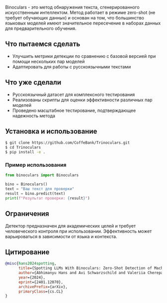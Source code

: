 Binoculars - это метод обнаружения текста, сгенерированного искусственным интеллектом. Метод работает в режиме zero-shot (не требует обучающих данных) и основан на том, что большинство языковых моделей имеют значительное пересечение в наборах данных для предварительного обучения.

## Что пытаемся сделать

- Улучшить метрики детекции по сравнению с базовой версией при помощи нескольких пар моделей
- Адаптировать для работы с русскоязычными текстами

## Что уже сделали
- Русскоязычный датасет для комплексного тестирования
- Реализованы скрипты для оценки эффективности различных пар моделей
- Проведено масштабное тестирование, подтверждающее надежность метода

## Установка и использование

```bash
$ git clone https://github.com/CoffeBank/Trinoculars.git
$ cd Trinoculars
$ pip install -e .
```

### Пример использования

```python
from binoculars import Binoculars

bino = Binoculars()
text = "Ваш текст для проверки"
result = bino.predict(text)
print(f"Результат проверки: {result}")
```

## Ограничения

Детектор предназначен для академических целей и требует человеческого контроля при использовании. Эффективность может варьироваться в зависимости от языка и контекста.

## Цитирование

```bibtex
@misc{hans2024spotting,
      title={Spotting LLMs With Binoculars: Zero-Shot Detection of Machine-Generated Text}, 
      author={Abhimanyu Hans and Avi Schwarzschild and Valeriia Cherepanova and Hamid Kazemi and Aniruddha Saha and Micah Goldblum and Jonas Geiping and Tom Goldstein},
      year={2024},
      eprint={2401.12070},
      archivePrefix={arXiv},
      primaryClass={cs.CL}
}
```

